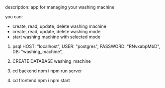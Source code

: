description:
app for managing your washing machine

you can:
* create, read, update, delete washing machine
* create, read, update, delete washing mode
* start washing machine with selected mode 

1. psql 
	HOST: "localhost",
	USER: "postgres",
	PASSWORD: "RNvxabpMbD",
	DB: "washing_machine",
	
2. CREATE DATABASE  washing_machine

3. cd backend
npm i
npm run server

4. cd frontend
npm i 
npm start

